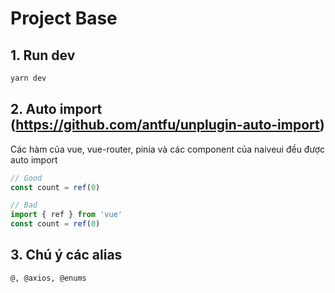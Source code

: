 # Project Base

## 1. Run dev
```sh
yarn dev
```

## 2. Auto import (https://github.com/antfu/unplugin-auto-import)
Các hàm của vue, vue-router, pinia và các component của naiveui đều được auto import
```ts
// Good
const count = ref(0)

// Bad
import { ref } from 'vue'
const count = ref(0)
```

## 3. Chú ý các alias
```
@, @axios, @enums
```